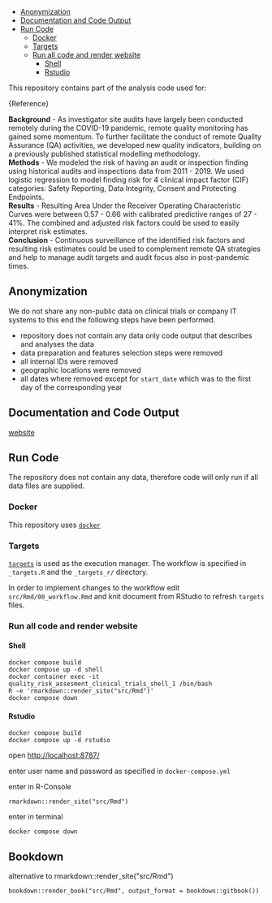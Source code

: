 

- [Anonymization](#anonymization)
- [Documentation and Code Output](#documentation-and-code-output)
- [Run Code](#run-code)
  - [Docker](#docker)
  - [Targets](#targets)
  - [Run all code and render website](#run-all-code-and-render-website)
    - [Shell](#shell)
    - [Rstudio](#rstudio)


This repository contains part of the analysis code used for:

{Reference}

**Background** - As investigator site audits have largely been conducted remotely during the COVID-19 pandemic, remote quality monitoring has gained some momentum. To further facilitate the conduct of remote Quality Assurance (QA) activities, we developed new quality indicators, building on a previously published statistical modelling methodology.   
**Methods** - We modeled the risk of having an audit or inspection finding using historical audits and inspections data from 2011 - 2019. We used logistic regression to model finding risk for 4 clinical impact factor (CIF) categories: Safety Reporting, Data Integrity, Consent and Protecting Endpoints.  
**Results** - Resulting Area Under the Receiver Operating Characteristic Curves were between 0.57 - 0.66 with calibrated predictive ranges of 27 - 41%. The combined and adjusted risk factors could be used to easily interpret risk estimates.   
**Conclusion** - Continuous surveillance of the identified risk factors and resulting risk estimates could be used to complement remote QA strategies and help to manage audit targets and audit focus also in post-pandemic times.   

## Anonymization
We do not share any non-public data on clinical trials or company IT systems to this end the following steps have been performed.

- repository does not contain any data only code output that describes and analyses the data   
- data preparation and features selection steps were removed   
- all internal IDs were removed  
- geographic locations were removed 
- all dates where removed except for `start_date` which was to the first day of the corresponding year  

## Documentation and Code Output

[website](https://openpharma.github.io/simaerep/quality_risk_assesment_clinical_trials)

## Run Code

The repository does not contain any data, therefore code will only run if all
data files are supplied.

### Docker

This repository uses [`docker`](https://www.docker.com/)

### Targets

[`targets`](https://github.com/ropensci/targets) is used as the execution manager.
The workflow is specified in `_targets.R` and the `_targets_r/` directory.

In order to implement changes to the workflow edit `src/Rmd/00_workflow.Rmd` and knit document from RStudio to refresh `targets` files.

### Run all code and render website

#### Shell
```
docker compose build
docker compose up -d shell
docker container exec -it quality_risk_assesment_clinical_trials_shell_1 /bin/bash
R -e 'rmarkdown::render_site("src/Rmd")'
docker compose down
```

#### Rstudio
```
docker compose build
docker compose up -d rstudio
```
open [http://localhost:8787/](http://localhost:8787/)

enter user name and password as specified in `docker-compose.yml`

enter in R-Console
```
rmarkdown::render_site("src/Rmd")
```

enter in terminal
```
docker compose down
```

## Bookdown
alternative to rmarkdown::render_site("src/Rmd")
```
bookdown::render_book("src/Rmd", output_format = bookdown::gitbook())
```
